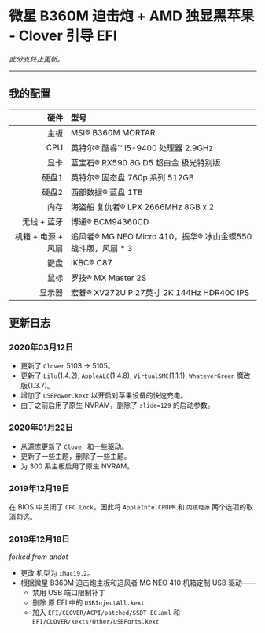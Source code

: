 # 微星 B360M 迫击炮 + AMD 独显黑苹果 - Clover 引导 EFI 

*此分支终止更新。*

---

## 我的配置

|               硬件 | 型号                                                        |
| -----------------: | :---------------------------------------------------------- |
|               主板 | MSI® B360M MORTAR                                           |
|                CPU | 英特尔® 酷睿™ i5-9400 处理器 2.9GHz                         |
|               显卡 | 蓝宝石® RX590 8G D5 超白金 极光特别版                       |
|              硬盘1 | 英特尔® 固态盘 760p 系列 512GB                              |
|              硬盘2 | 西部数据® 蓝盘 1TB                                          |
|               内存 | 海盗船 复仇者® LPX 2666MHz 8GB x 2                          |
|        无线 + 蓝牙 | 博通® BCM94360CD                                            |
| 机箱 + 电源 + 风扇 | 追风者® MG NEO Micro 410，振华® 冰山金蝶550战斗版，风扇 * 3 |
|               键盘 | IKBC® C87                                                   |
|               鼠标 | 罗技® MX Master 2S                                          |
|             显示器 | 宏碁® XV272U P 27英寸 2K 144Hz HDR400 IPS                   |


## 更新日志

### 2020年03月12日

- 更新了 `Clover` 5103 → 5105。
- 更新了 `Lilu`(1.4.2), `AppleALC`(1.4.8), `VirtualSMC`(1.1.1), `WhateverGreen` 魔改版(1.3.7)。
- 增加了 `USBPower.kext` 以开启对苹果设备的快速充电。
- 由于之前启用了原生 NVRAM，删除了 `slide=129` 的启动参数。

### 2020年01月22日

- 从源库更新了 `Clover` 和一些驱动。
- 更新了一些主题，删除了一些主题。
- 为 300 系主板启用了原生 NVRAM。

### 2019年12月19日

在 BIOS 中关闭了 `CFG Lock`，因此将 `AppleIntelCPUPM` 和 `内核电源` 两个选项的取消勾选。

### 2019年12月18日

*forked from andot*

- 更改 机型为 `iMac19,2`。
- 根据微星 B360M 迫击炮主板和追风者 MG NEO 410 机箱定制 USB 驱动——
  - 禁用 USB 端口限制补丁
  - 删除 原 EFI 中的 `USBInjectAll.kext`
  - 加入 `EFI/CLOVER/ACPI/patched/SSDT-EC.aml` 和 `EFI/CLOVER/kexts/Other/USBPorts.kext`
